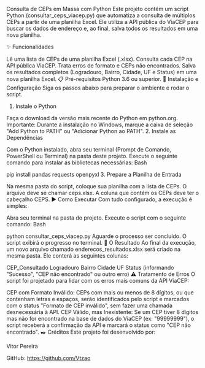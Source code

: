 Consulta de CEPs em Massa com Python
Este projeto contém um script Python (consultar_ceps_viacep.py) que automatiza a consulta de múltiplos CEPs a partir de uma planilha Excel. Ele utiliza a API pública do ViaCEP para buscar os dados de endereço e, ao final, salva todos os resultados em uma nova planilha.

✨ Funcionalidades

Lê uma lista de CEPs de uma planilha Excel (.xlsx).
Consulta cada CEP na API pública ViaCEP.
Trata erros de formato e CEPs não encontrados.
Salva os resultados completos (Logradouro, Bairro, Cidade, UF e Status) em uma nova planilha Excel.
📋 Pré-requisitos
Python 3.6 ou superior.
🚀 Instalação e Configuração
Siga os passos abaixo para preparar o ambiente e rodar o script.

1. Instale o Python

Faça o download da versão mais recente do Python em python.org.
Importante: Durante a instalação no Windows, marque a caixa de seleção "Add Python to PATH" ou "Adicionar Python ao PATH".
2. Instale as Dependências

Com o Python instalado, abra seu terminal (Prompt de Comando, PowerShell ou Terminal) na pasta deste projeto.
Execute o seguinte comando para instalar as bibliotecas necessárias:
Bash

pip install pandas requests openpyxl
3. Prepare a Planilha de Entrada

Na mesma pasta do script, coloque sua planilha com a lista de CEPs.
O arquivo deve se chamar ceps.xlsx.
A coluna que contém os CEPs deve ter o cabeçalho CEPS.
▶️ Como Executar
Com tudo configurado, a execução é simples:

Abra seu terminal na pasta do projeto.
Execute o script com o seguinte comando:
Bash

python consultar_ceps_viacep.py
Aguarde o processo ser concluído. O script exibirá o progresso no terminal.
📄 O Resultado
Ao final da execução, um novo arquivo chamado enderecos_resultados.xlsx será criado na mesma pasta. Ele conterá as seguintes colunas:

CEP_Consultado
Logradouro
Bairro
Cidade
UF
Status (informando "Sucesso", "CEP não encontrado" ou outro erro)
⚠️ Tratamento de Erros
O script foi projetado para lidar com os erros mais comuns da API ViaCEP:

CEP com Formato Inválido: CEPs com mais ou menos de 8 dígitos, ou que contenham letras e espaços, serão identificados pelo script e marcados com o status "Formato de CEP inválido", sem fazer uma chamada desnecessária à API.
CEP Válido, mas Inexistente: Se um CEP tiver 8 dígitos mas não for encontrado na base de dados do ViaCEP (ex: "99999999"), o script receberá a confirmação da API e marcará o status como "CEP não encontrado".
✒️ Créditos
Este projeto foi desenvolvido por:

Vitor Pereira

GitHub: https://github.com/Vtzao

